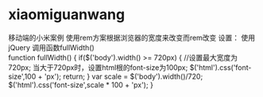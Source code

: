 # xiaomiguanwang
移动端的小米案例
使用rem方案根据浏览器的宽度来改变而rem改变
设置：
<meta name = "viewport" content = "with = device-with">
使用jQuery
调用函数fullWidth()   
function fullWidth() {
  if($('body').width() >= 720px) {     //设置最大宽度为720px; 当大于720px时，设置html根的font-size为100px;
    $('html').css('font-size',100 + 'px');
    return;
  }
  var scale = $('body').width()/720;
  $('html').css('font-size',scale * 100 + 'px');
}
